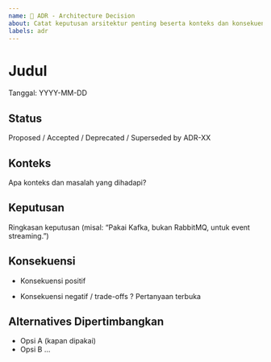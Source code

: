 ```yaml
---
name: 🧭 ADR - Architecture Decision
about: Catat keputusan arsitektur penting beserta konteks dan konsekuensi
labels: adr
---
```


# Judul
Tanggal: YYYY-MM-DD

## Status
Proposed / Accepted / Deprecated / Superseded by ADR-XX

## Konteks
Apa konteks dan masalah yang dihadapi?

## Keputusan
Ringkasan keputusan (misal: “Pakai Kafka, bukan RabbitMQ, untuk event streaming.”)

## Konsekuensi
+ Konsekuensi positif
- Konsekuensi negatif / trade-offs
? Pertanyaan terbuka

## Alternatives Dipertimbangkan
- Opsi A (kapan dipakai)
- Opsi B ...
